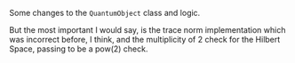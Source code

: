 Some changes to the `QuantumObject` class and logic.

But the most important I would say, is the trace norm implementation which was incorrect before, I think, and the multiplicity of 2 check for the Hilbert Space, passing to be a pow(2) check.
